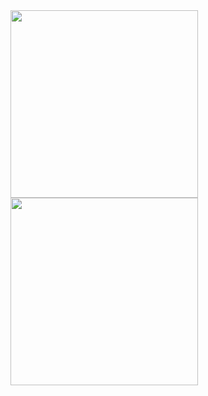 <img display="inline" width="300px" src="https://images.unsplash.com/photo-1481349518771-20055b2a7b24"/>
<img display="inline" width="300px" src="https://images.unsplash.com/photo-1481349518771-20055b2a7b24"/>
